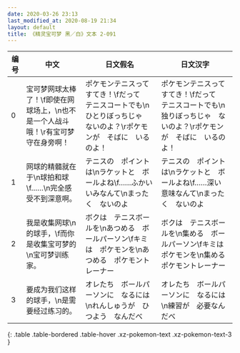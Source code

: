 ```yaml
---
date: 2020-03-26 23:13
last_modified_at: 2020-08-19 21:34
layout: default
title: 《精灵宝可梦 黑／白》文本 2-091
---
```

| 编号 | 中文 | 日文假名 | 日文汉字 |
| ---- | ---- | ---- | --- |
| 0 | 宝可梦网球太棒了！\f即使在网球场上，\n也不是一个人战斗哦！\r有宝可梦守在身旁啊！ | ポケモンテニスって　すてき！\fだって　テニスコートでも\nひとりぼっちじゃ　ないのよ？\rポケモンが　そばに　いるのよ！ | ポケモンテニスって　すてき！\fだって　テニスコートでも\n独りぼっちじゃ　ないのよ？\rポケモンが　そばに　いるのよ！ |
| 1 | 网球的精髓就在于\n球拍和球\f……\n完全感受不到深意啊。 | テニスの　ポイントは\nラケットと　ボールよね\f……ふかい　いみなんて\nまったく　ないのよ | テニスの　ポイントは\nラケットと　ボールよね\f……深い　意味なんて\nまったく　ないのよ |
| 2 | 我是收集网球\n的球手，\f而你是收集宝可梦的\n宝可梦训练家。 | ボクは　テニスボールを\nあつめる　ボールパーソン\fキミは　ポケモンを\nあつめる　ポケモントレーナー | ボクは　テニスボールを\n集める　ボールパーソン\fキミは　ポケモンを\n集める　ポケモントレーナー |
| 3 | 要成为我们这样的球手，\n是需要经过练习的。 | オレたち　ボールパーソンに　なるには\nれんしゅうが　ひつよう　なんだべ | オレたち　ボールパーソンに　なるには\n練習が　必要なんだべ |
{: .table .table-bordered .table-hover .xz-pokemon-text .xz-pokemon-text-3 }